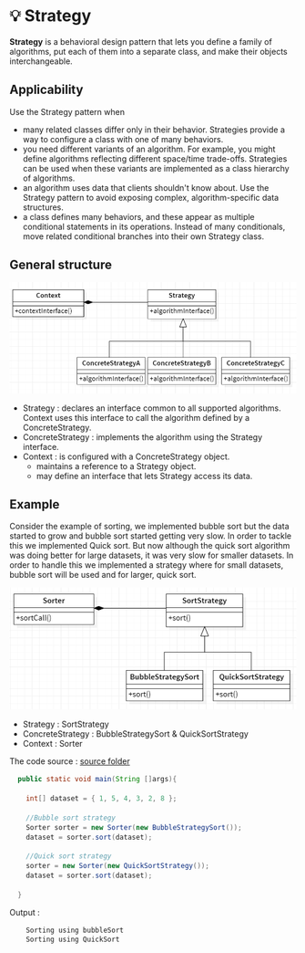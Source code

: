 # 💡 Strategy

<b>Strategy</b> is a behavioral design pattern that lets you define a family of algorithms, put each of them into a separate class, and make their objects interchangeable.

## Applicability

Use the Strategy pattern when

- many related classes differ only in their behavior. Strategies provide a way
  to configure a class with one of many behaviors.
- you need different variants of an algorithm. For example, you might define algorithms reflecting different space/time trade-offs. Strategies can be
  used when these variants are implemented as a class hierarchy of algorithms.
- an algorithm uses data that clients shouldn't know about. Use the Strategy
  pattern to avoid exposing complex, algorithm-specific data structures.
- a class defines many behaviors, and these appear as multiple conditional
  statements in its operations. Instead of many conditionals, move related
  conditional branches into their own Strategy class.

## General structure

<p align="center">
  <img src="../../images/strategy.png" width="700" />
</p>

- Strategy : declares an interface common to all supported algorithms. Context uses this interface to call the algorithm defined by a ConcreteStrategy.
- ConcreteStrategy : implements the algorithm using the Strategy interface.
- Context : is configured with a ConcreteStrategy object.
  - maintains a reference to a Strategy object.
  - may define an interface that lets Strategy access its data.

## Example

Consider the example of sorting, we implemented bubble sort but the data started to grow and bubble sort started getting very slow. In order to tackle this we implemented Quick sort. But now although the quick sort algorithm was doing better for large datasets, it was very slow for smaller datasets. In order to handle this we implemented a strategy where for small datasets, bubble sort will be used and for larger, quick sort.

<p align="center">
  <img src="../../images/strategy-example.png" width="700" />
</p>

- Strategy : SortStrategy
- ConcreteStrategy : BubbleStrategySort & QuickSortStrategy
- Context : Sorter

The code source : [source folder](./src)

```Java
  public static void main(String []args){

    int[] dataset = { 1, 5, 4, 3, 2, 8 };

    //Bubble sort strategy
    Sorter sorter = new Sorter(new BubbleStrategySort());
    dataset = sorter.sort(dataset);

    //Quick sort strategy
    sorter = new Sorter(new QuickSortStrategy());
    dataset = sorter.sort(dataset);

  }

```

Output :

```
    Sorting using bubbleSort
    Sorting using QuickSort
```
